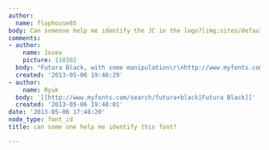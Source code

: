 ```yaml
---
author:
  name: flophouse85
body: Can someone help me identify the JC in the logo?[img:sites/default/files/old-images/517e88330e345_5710.image.jpg]
comments:
- author:
    name: Josev
    picture: 110302
  body: "Futura Black, with some manipulation\r\nhttp://www.myfonts.com/fonts/bitstream/futura-black/\r\n\r\n"
  created: '2013-05-06 19:46:29'
- author:
    name: Ryuk
  body: '[[http://www.myfonts.com/search/futura+black|Futura Black]]'
  created: '2013-05-06 19:48:01'
date: '2013-05-06 17:48:20'
node_type: font_id
title: can some one help me identify this font?

---
```

